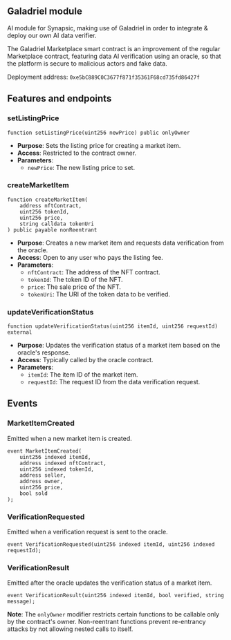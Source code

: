 ## Galadriel module

AI module for Synapsic, making use of Galadriel in order to integrate & deploy our own AI data verifier.

The Galadriel Marketplace smart contract is an improvement of the regular Marketplace contract, featuring data AI verification using an oracle, so that the platform is secure to malicious actors and fake data.

Deployment address: `0xe5bC889C0C3677f871f35361F68cd735fd86427f`

## Features and endpoints

### setListingPrice

```solidity
function setListingPrice(uint256 newPrice) public onlyOwner
```

- **Purpose**: Sets the listing price for creating a market item.
- **Access**: Restricted to the contract owner.
- **Parameters**:
  - `newPrice`: The new listing price to set.

### createMarketItem

```solidity
function createMarketItem(
    address nftContract,
    uint256 tokenId,
    uint256 price,
    string calldata tokenUri
) public payable nonReentrant
```

- **Purpose**: Creates a new market item and requests data verification from the oracle.
- **Access**: Open to any user who pays the listing fee.
- **Parameters**:
  - `nftContract`: The address of the NFT contract.
  - `tokenId`: The token ID of the NFT.
  - `price`: The sale price of the NFT.
  - `tokenUri`: The URI of the token data to be verified.

### updateVerificationStatus

```solidity
function updateVerificationStatus(uint256 itemId, uint256 requestId) external
```

- **Purpose**: Updates the verification status of a market item based on the oracle's response.
- **Access**: Typically called by the oracle contract.
- **Parameters**:
  - `itemId`: The item ID of the market item.
  - `requestId`: The request ID from the data verification request.

## Events

### MarketItemCreated

Emitted when a new market item is created.

```solidity
event MarketItemCreated(
    uint256 indexed itemId,
    address indexed nftContract,
    uint256 indexed tokenId,
    address seller,
    address owner,
    uint256 price,
    bool sold
);
```

### VerificationRequested

Emitted when a verification request is sent to the oracle.

```solidity
event VerificationRequested(uint256 indexed itemId, uint256 indexed requestId);
```

### VerificationResult

Emitted after the oracle updates the verification status of a market item.

```solidity
event VerificationResult(uint256 indexed itemId, bool verified, string message);
```

**Note**: The `onlyOwner` modifier restricts certain functions to be callable only by the contract's owner. Non-reentrant functions prevent re-entrancy attacks by not allowing nested calls to itself.
